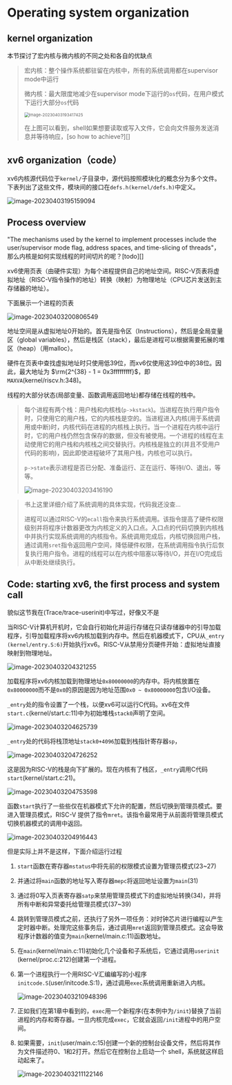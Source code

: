 # Operating system organization

## kernel organization

本节探讨了宏内核与微内核的不同之处和各自的优缺点

> 宏内核：整个操作系统都驻留在内核中，所有的系统调用都在supervisor mode中运行
>
> 微内核：最大限度地减少在supervisor mode下运行的`os`代码，在用户模式下运行大部分`os`代码
>
> <img src="https://picgo-picture-storage.oss-cn-guangzhou.aliyuncs.com/img/image-20230403193417425.png" alt="image-20230403193417425" style="zoom:67%;" />
>
> 在上图可以看到，shell如果想要读取或写入文件，它会向文件服务发送消息并等待响应，[so how to achieve?][]

## xv6 organization（code）

xv6内核源代码位于`kernel/`子目录中，源代码按照模块化的概念分为多个文件。下表列出了这些文件，模块间的接口在`defs.h(kernel/defs.h)`中定义。

![image-20230403195159094](https://picgo-picture-storage.oss-cn-guangzhou.aliyuncs.com/img/image-20230403195159094.png)

## Process overview

"The mechanisms used by the kernel to implement processes include the user/supervisor mode flag, address spaces, and time-slicing of threads"，那么内核是如何实现线程的时间切片的呢？[todo][]

xv6使用页表（由硬件实现）为每个进程提供自己的地址空间。RISC-V页表将虚拟地址（RISC-V指令操作的地址）转换（映射）为物理地址（CPU芯片发送到主存储器的地址）。

下面展示一个进程的页表

![image-20230403200806549](https://picgo-picture-storage.oss-cn-guangzhou.aliyuncs.com/img/image-20230403200806549.png)

地址空间是从虚拟地址0开始的。首先是指令区（Instructions），然后是全局变量区（global variables），然后是栈区（stack），最后是进程可以根据需要拓展的堆区（heap）（用malloc）。

硬件在页表中查找虚拟地址时只使用低39位，而xv6仅使用这39位中的38位。因此，最大地址为 $\rm{2^{38} - 1 = 0x3fffffffff}$，即`MAXVA`(kernel/riscv.h:348)。

线程的大部分状态(局部变量、函数调用返回地址)都存储在线程的栈中。

> 每个进程有两个栈：用户栈和内核栈(`p->kstack`)。当进程在执行用户指令时，只使用它的用户栈，它的内核栈是空的。当进程进入内核(用于系统调用或中断)时，内核代码在进程的内核栈上执行。当一个进程在内核中运行时，它的用户栈仍然包含保存的数据，但没有被使用。一个进程的线程在主动使用它的用户栈和内核栈之间交替执行。内核栈是独立的(并且不受用户代码的影响)，因此即使进程破坏了其用户栈，内核也可以执行。
>
> `p->state`表示进程是否已分配、准备运行、正在运行、等待I/O、退出，等等。
>
> ![image-20230403203416190](https://picgo-picture-storage.oss-cn-guangzhou.aliyuncs.com/img/image-20230403203416190.png)

>书上这里详细介绍了系统调用的具体实现，代码我还没查...
>
>进程可以通过RISC-V的`ecall`指令来执行系统调用。该指令提高了硬件权限级别并将程序计数器更改为内核定义的入口点。入口点的代码切换到内核栈中并执行实现系统调用的内核指令。系统调用完成后，内核切换回用户栈，通过调用`sret`指令返回用户空间，降低硬件权限，在系统调用指令执行后恢复执行用户指令。进程的线程可以在内核中阻塞以等待I/O，并在I/O完成后从中断处继续执行。

## Code: starting xv6, the first process and system call

貌似这节我在(Trace/trace-userinit)中写过，好像又不是

当RISC-V计算机开机时，它会自行初始化并运行存储在只读存储器中的引导加载程序，引导加载程序将xv6内核加载到内存中。然后在机器模式下，CPU从`_entry (kernel/entry.S:6)`开始执行xv6。RISC-V从禁用分页硬件开始：虚拟地址直接映射到物理地址。

![image-20230403204321255](https://picgo-picture-storage.oss-cn-guangzhou.aliyuncs.com/img/image-20230403204321255.png)

加载程序将xv6内核加载到物理地址`0x80000000`的内存中。将内核放置在`0x80000000`而不是`0x0`的原因是因为地址范围`0x0 ~ 0x80000000`包含I/O设备。

`_entry`处的指令设置了一个栈，以便xv6可以运行C代码。xv6在文件`start.c`(kernel/start.c:11)中为初始堆栈`stack0`声明了空间。

![image-20230403204625739](https://picgo-picture-storage.oss-cn-guangzhou.aliyuncs.com/img/image-20230403204625739.png)

`_entry`处的代码将栈顶地址`stack0+4096`加载到栈指针寄存器`sp`，

![image-20230403204726252](https://picgo-picture-storage.oss-cn-guangzhou.aliyuncs.com/img/image-20230403204726252.png)

这是因为RISC-V的栈是向下扩展的。现在内核有了栈区，`_entry`调用C代码`start`(kernel/start.c:21)。

![image-20230403204753598](https://picgo-picture-storage.oss-cn-guangzhou.aliyuncs.com/img/image-20230403204753598.png)

函数`start`执行了一些些仅在机器模式下允许的配置，然后切换到管理员模式。要进入管理员模式，RISC-V 提供了指令`mret`。该指令最常用于从前面将管理员模式切换机器模式的调用中返回。

![image-20230403204916443](https://picgo-picture-storage.oss-cn-guangzhou.aliyuncs.com/img/image-20230403204916443.png)

但是实际上并不是这样，下面介绍运行过程

1. `start`函数在寄存器`mstatus`中将先前的权限模式设置为管理员模式(23~27)

2. 并通过将`main`函数的地址写入寄存器`mepc`将返回地址设置为`main`(31)

3. 通过将0写入页表寄存器`satp`来禁用管理员模式下的虚拟地址转换(34)，并将所有中断和异常委托给管理员模式(37~39)

4. 跳转到管理员模式之前，还执行了另外一项任务：对时钟芯片进行编程以产生定时器中断。处理完这些事务后，通过调用`mret`返回到管理员模式。这会导致程序计数器的值变为`main`(kernel/main.c:11)函数地址。

5. 在`main`(kernel/main.c:11)初始化几个设备和子系统后，它通过调用`userinit `(kernel/proc.c:212)创建第一个进程。

6. 第一个进程执行一个用RISC-V汇编编写的小程序`initcode.S`(user/initcode.S:1)，通过调用`exec`系统调用重新进入内核。

   ![image-20230403210948396](https://picgo-picture-storage.oss-cn-guangzhou.aliyuncs.com/img/image-20230403210948396.png)

7. 正如我们在第1章中看到的，`exec`用一个新程序(在本例中为`/init`)替换了当前进程的内存和寄存器。一旦内核完成`exec`，它就会返回`/init`进程中的用户空间。

8. 如果需要，`init`(user/main.c:15)创建一个新的控制台设备文件，然后将其作为文件描述符0、1和2打开。然后它在控制台上启动一个 shell，系统就这样启动起来了。

   ![image-20230403211122146](https://picgo-picture-storage.oss-cn-guangzhou.aliyuncs.com/img/image-20230403211122146.png)

